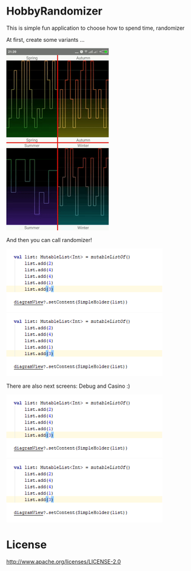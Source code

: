 # HobbyRandomizer

This is simple fun  application to choose how to spend time, randomizer

At first, create some variants ...

![alt text](https://github.com/Icar05/DiagramView/blob/master/giphy.gif)

And then you can call randomizer!
       
![alt text](https://github.com/Icar05/DiagramView/blob/master/simple_usage_view.png)
![alt text](https://github.com/Icar05/DiagramView/blob/master/simple_usage_view.png)

There are also next screens: Debug and Casino :)

![alt text](https://github.com/Icar05/DiagramView/blob/master/simple_usage_view.png)
![alt text](https://github.com/Icar05/DiagramView/blob/master/simple_usage_view.png)

# License

http://www.apache.org/licenses/LICENSE-2.0
